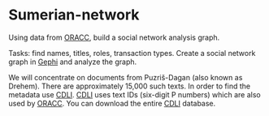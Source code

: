 # Sumerian-network
Using data from [ORACC](http://build-oracc.museum.upenn.edu/epsd2/u3adm), build a social network analysis graph.

Tasks: find names, titles, roles, transaction types. Create a social network graph in [Gephi](https://gephi.org/) and analyze the graph.

We will concentrate on documents from Puzriš-Dagan (also known as Drehem). There are approximately 15,000 such texts. In order to find the metadata use [CDLI](http://cdli.ucla.edu). [CDLI](http://cdli.ucla.edu) uses text IDs (six-digit P numbers) which are also used by [ORACC](http://oracc.org). You can download the entire [CDLI](http://cdli.ucla.edu) database.

